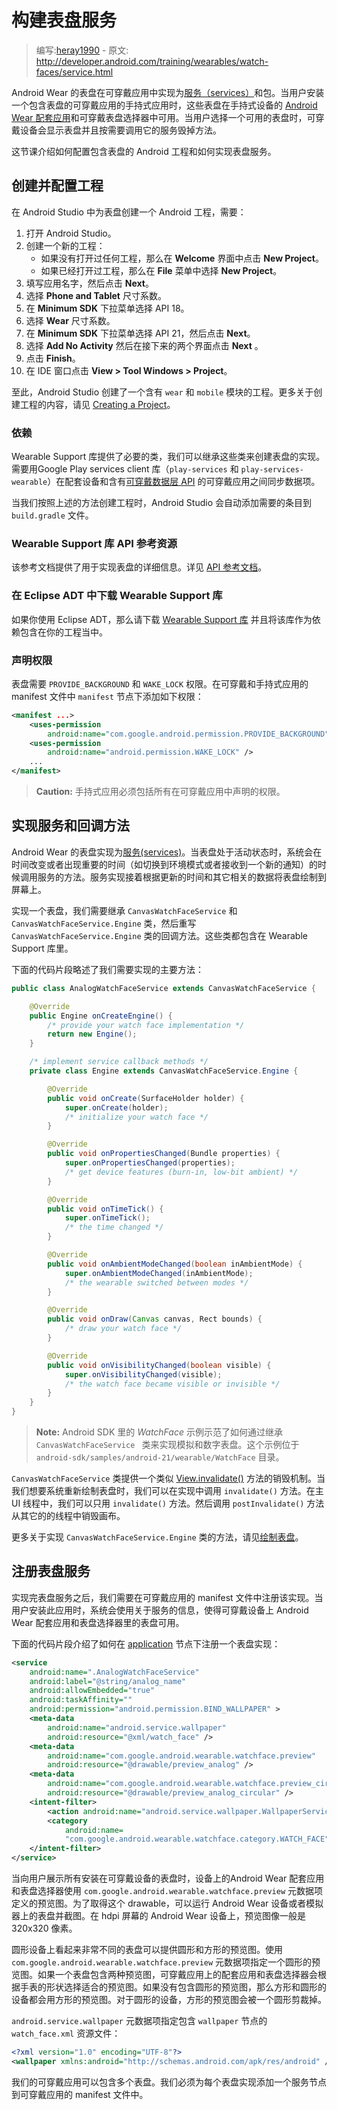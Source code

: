 # 构建表盘服务

> 编写:[heray1990](https://github.com/heray1990) - 原文: <http://developer.android.com/training/wearables/watch-faces/service.html>

Android Wear 的表盘在可穿戴应用中实现为[服务（services）](http://developer.android.com/guide/components/services.html)和包。当用户安装一个包含表盘的可穿戴应用的手持式应用时，这些表盘在手持式设备的 [Android Wear 配套应用](https://play.google.com/store/apps/details?id=com.google.android.wearable.app&hl=en)和可穿戴表盘选择器中可用。当用户选择一个可用的表盘时，可穿戴设备会显示表盘并且按需要调用它的服务毁掉方法。

这节课介绍如何配置包含表盘的 Android 工程和如何实现表盘服务。

## 创建并配置工程

在 Android Studio 中为表盘创建一个 Android 工程，需要：

1. 打开 Android Studio。
2. 创建一个新的工程：
	* 如果没有打开过任何工程，那么在 **Welcome** 界面中点击 **New Project**。
	* 如果已经打开过工程，那么在 **File** 菜单中选择 **New Project**。
3. 填写应用名字，然后点击 **Next**。
4. 选择 **Phone and Tablet** 尺寸系数。
5. 在 **Minimum SDK** 下拉菜单选择 API 18。
6. 选择 **Wear** 尺寸系数。
7. 在 **Minimum SDK** 下拉菜单选择 API 21，然后点击 **Next**。
8. 选择 **Add No Activity** 然后在接下来的两个界面点击 **Next** 。
9. 点击 **Finish**。
10. 在 IDE 窗口点击 **View > Tool Windows > Project**。

至此，Android Studio 创建了一个含有 `wear` 和 `mobile` 模块的工程。更多关于创建工程的内容，请见 [Creating a Project](http://developer.android.com/sdk/installing/create-project.html)。

### 依赖

Wearable Support 库提供了必要的类，我们可以继承这些类来创建表盘的实现。需要用Google Play services client 库（`play-services` 和 `play-services-wearable`）在配套设备和含有[可穿戴数据层 API](http://hukai.me/android-training-course-in-chinese/wearables/data-layer/index.html) 的可穿戴应用之间同步数据项。

当我们按照上述的方法创建工程时，Android Studio 会自动添加需要的条目到 `build.gradle` 文件。

### Wearable Support 库 API 参考资源

该参考文档提供了用于实现表盘的详细信息。详见 [API 参考文档](http://developer.android.com/reference/android/support/wearable/watchface/package-summary.html)。

### 在 Eclipse ADT 中下载 Wearable Support 库

如果你使用 Eclipse ADT，那么请下载 [Wearable Support 库](http://developer.android.com/shareables/training/wearable-support-lib.zip) 并且将该库作为依赖包含在你的工程当中。

### 声明权限

表盘需要 `PROVIDE_BACKGROUND` 和 `WAKE_LOCK` 权限。在可穿戴和手持式应用的 manifest 文件中 `manifest` 节点下添加如下权限：

```xml
<manifest ...>
    <uses-permission
        android:name="com.google.android.permission.PROVIDE_BACKGROUND" />
    <uses-permission
        android:name="android.permission.WAKE_LOCK" />
    ...
</manifest>
```

> **Caution:** 手持式应用必须包括所有在可穿戴应用中声明的权限。

## 实现服务和回调方法

Android Wear 的表盘实现为[服务(services)](http://developer.android.com/guide/components/services.html)。当表盘处于活动状态时，系统会在时间改变或者出现重要的时间（如切换到环境模式或者接收到一个新的通知）的时候调用服务的方法。服务实现接着根据更新的时间和其它相关的数据将表盘绘制到屏幕上。

实现一个表盘，我们需要继承 `CanvasWatchFaceService` 和 `CanvasWatchFaceService.Engine` 类，然后重写 `CanvasWatchFaceService.Engine` 类的回调方法。这些类都包含在 Wearable Support 库里。

下面的代码片段略述了我们需要实现的主要方法：

```java
public class AnalogWatchFaceService extends CanvasWatchFaceService {

    @Override
    public Engine onCreateEngine() {
        /* provide your watch face implementation */
        return new Engine();
    }

    /* implement service callback methods */
    private class Engine extends CanvasWatchFaceService.Engine {

        @Override
        public void onCreate(SurfaceHolder holder) {
            super.onCreate(holder);
            /* initialize your watch face */
        }

        @Override
        public void onPropertiesChanged(Bundle properties) {
            super.onPropertiesChanged(properties);
            /* get device features (burn-in, low-bit ambient) */
        }

        @Override
        public void onTimeTick() {
            super.onTimeTick();
            /* the time changed */
        }

        @Override
        public void onAmbientModeChanged(boolean inAmbientMode) {
            super.onAmbientModeChanged(inAmbientMode);
            /* the wearable switched between modes */
        }

        @Override
        public void onDraw(Canvas canvas, Rect bounds) {
            /* draw your watch face */
        }

        @Override
        public void onVisibilityChanged(boolean visible) {
            super.onVisibilityChanged(visible);
            /* the watch face became visible or invisible */
        }
    }
}
```

> **Note:** Android SDK 里的 *WatchFace* 示例示范了如何通过继承 `CanvasWatchFaceService ` 类来实现模拟和数字表盘。这个示例位于 `android-sdk/samples/android-21/wearable/WatchFace` 目录。

`CanvasWatchFaceService` 类提供一个类似 [View.invalidate()](http://developer.android.com/reference/android/view/View.html#invalidate()) 方法的销毁机制。当我们想要系统重新绘制表盘时，我们可以在实现中调用 `invalidate()` 方法。在主 UI 线程中，我们可以只用 `invalidate()` 方法。然后调用 `postInvalidate()` 方法从其它的的线程中销毁画布。

更多关于实现 `CanvasWatchFaceService.Engine` 类的方法，请见[绘制表盘](drawing.html)。

## 注册表盘服务

实现完表盘服务之后，我们需要在可穿戴应用的 manifest 文件中注册该实现。当用户安装此应用时，系统会使用关于服务的信息，使得可穿戴设备上 Android Wear 配套应用和表盘选择器里的表盘可用。

下面的代码片段介绍了如何在 [application](http://developer.android.com/guide/topics/manifest/application-element.html) 节点下注册一个表盘实现：

```xml
<service
    android:name=".AnalogWatchFaceService"
    android:label="@string/analog_name"
    android:allowEmbedded="true"
    android:taskAffinity=""
    android:permission="android.permission.BIND_WALLPAPER" >
    <meta-data
        android:name="android.service.wallpaper"
        android:resource="@xml/watch_face" />
    <meta-data
        android:name="com.google.android.wearable.watchface.preview"
        android:resource="@drawable/preview_analog" />
    <meta-data
        android:name="com.google.android.wearable.watchface.preview_circular"
        android:resource="@drawable/preview_analog_circular" />
    <intent-filter>
        <action android:name="android.service.wallpaper.WallpaperService" />
        <category
            android:name=
            "com.google.android.wearable.watchface.category.WATCH_FACE" />
    </intent-filter>
</service>
```

当向用户展示所有安装在可穿戴设备的表盘时，设备上的Android Wear 配套应用和表盘选择器使用 `com.google.android.wearable.watchface.preview` 元数据项定义的预览图。为了取得这个 drawable，可以运行 Android Wear 设备或者模拟器上的表盘并截图。在 hdpi 屏幕的 Android Wear 设备上，预览图像一般是 320x320 像素。

圆形设备上看起来非常不同的表盘可以提供圆形和方形的预览图。使用 `com.google.android.wearable.watchface.preview` 元数据项指定一个圆形的预览图。如果一个表盘包含两种预览图，可穿戴应用上的配套应用和表盘选择器会根据手表的形状选择适合的预览图。如果没有包含圆形的预览图，那么方形和圆形的设备都会用方形的预览图。对于圆形的设备，方形的预览图会被一个圆形剪裁掉。

`android.service.wallpaper` 元数据项指定包含 `wallpaper` 节点的 `watch_face.xml` 资源文件：

```xml
<?xml version="1.0" encoding="UTF-8"?>
<wallpaper xmlns:android="http://schemas.android.com/apk/res/android" />
```

我们的可穿戴应用可以包含多个表盘。我们必须为每个表盘实现添加一个服务节点到可穿戴应用的 manifest 文件中。